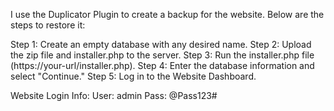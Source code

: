 I use the Duplicator Plugin to create a backup for the website. Below are the steps to restore it:

Step 1: Create an empty database with any desired name.
Step 2: Upload the zip file and installer.php to the server.
Step 3: Run the installer.php file (https://your-url/installer.php).
Step 4: Enter the database information and select "Continue."
Step 5: Log in to the Website Dashboard.

Website Login Info:
User: admin
Pass: @Pass123#
